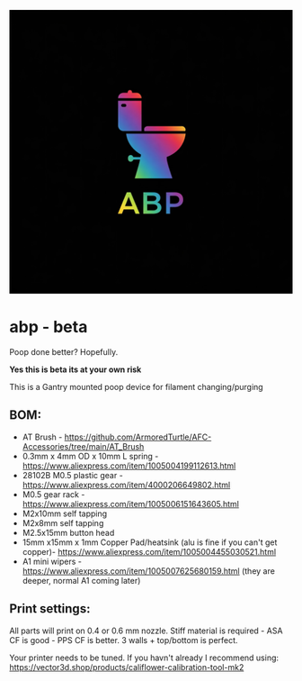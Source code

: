 ![alt text](https://github.com/ImSundee/abp/blob/main/images/logo.jpg "ABP")

# abp - beta
 Poop done better? Hopefully.

__Yes this is beta its at your own risk__

 

This is a Gantry mounted poop device for filament changing/purging

## BOM:
- AT Brush - https://github.com/ArmoredTurtle/AFC-Accessories/tree/main/AT_Brush
- 0.3mm x 4mm OD x 10mm L spring - https://www.aliexpress.com/item/1005004199112613.html
- 28102B M0.5 plastic gear - https://www.aliexpress.com/item/4000206649802.html
- M0.5 gear rack - https://www.aliexpress.com/item/1005006151643605.html
- M2x10mm self tapping 
- M2x8mm self tapping 
- M2.5x15mm button head
- 15mm x15mm x 1mm Copper Pad/heatsink  (alu is fine if you can't get copper)- https://www.aliexpress.com/item/1005004455030521.html
- A1 mini wipers - https://www.aliexpress.com/item/1005007625680159.html (they are deeper, normal A1 coming later)



 ## Print settings:

All parts will print on 0.4 or 0.6 mm nozzle.
Stiff material is required - ASA CF is good - PPS CF is better.
3 walls + top/bottom is perfect.

Your printer needs to be tuned. If you havn't already I recommend using: https://vector3d.shop/products/califlower-calibration-tool-mk2


